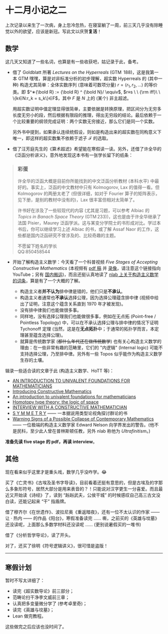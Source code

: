 # 十二月小记之二

上次记录以来生了一次病，身上忽冷忽热，在寝室躺了一周，前三天几乎没有除睡觉以外的欲望，应该是新冠。写此文以庆贺**复活**！

## 数学

这几天又知道了一些名词，也算是有一些收获吧，姑记录于此，备考。

- 借了 Goldblatt 所著 *Lectures on the Hyperreals* (GTM  188)，这是我第一本 GTM 嘿嘿，算是对非标准分析的初步理解，超实数 Hyperreals 的 (其中一种) 构造尤其简单：全体实数序列 (意味着可数项分量) $r=⟨r_1,r_2,… ⟩$ 的等价类。即 $^∗{\bold R} := {\bold R} ^ {\bold N}/ \equiv$, $r≡s \ \ {\rm iff}\ \  \{k∈N:r_k = s_k\}∈F$，其中 $F$ 是 $N$ 上的 (某个) 非主超滤。
　
  
  用超实数证明中值定理显得很简单，主要依据是转换原理，把区间分为无穷多长度无穷小的段，然后根据有限段的推理，得出无穷段的结论。最后依赖于一个比较重要的纲领完成证明：两个实数无穷接近，那么它们是同一个实数。
　
  
  另外书中提到，如果承认连续统假设，则如是构造出来的超实数在同构意义下唯一，即这样的超实数集不依赖于滤子 $\mathcal F$ 的选取。  


- 借了汪芳庭先生的《算术超滤》希望能在寒假读一读。另外，还借了许全华的《泛函分析讲义》，意外地发现这本书有一张学长留下的纸条：

> ### 彩蛋
> 许全华的泛函大概是目前你所能找到的中文泛函分析教材 (本科水平) 中最好的。事实上，泛函的中文教材中只有 Kolmogorov, Lax 的值得一看。但 Kolmogorov 的两册太老了 (但很详细，如对于 Fourier 算子的矩阵表示，见下册，是别的教材中没有的)，Lax 很丰富但相对太简单了。
>
>  许书好在涉及了一些较现代的内容 (尤其是习题，可以参考 Albiac 的 *Topics in Banach Space Theory* (GTM 233))，这也是由于许全华继承了法国 Pisier，Maurey 泛函学派。这与某变分学院士的书形成对比。学过本书后，你可以继续学习上述 Albiac 的书，或了解 Assaf Naor 的工作，这些都是国内泛函研究不曾涉及的、比较奇趣的主题。
>
> 不愿留下姓名的学长  
> QQ:850458544

-   开始了解构造主义数学：今天看了一个科普视频 *Five Stages of Accepting Constructive Mathematics* (本视频有 [pdf
    稿](https://www.ams.org/journals/bull/2017-54-03/S0273-0979-2016-01556-4/S0273-0979-2016-01556-4.pdf)
    并 [录像](https://www.ias.edu/video/members/1213/0318-AndrejBauer)，请注意这个链接指向
    YouTube；另有 [国内搬运](https://www.bilibili.com/video/BV1Bt411m7DN))，而且还挺认真地读了 [nlab
    上关于构造主义数学的词条](https://ncatlab.org/nlab/show/constructive+mathematics)，算是有了一个大概的了解。

    -   构造主义者**并不认为**排中律是错的，他们只是**不承认**。
    -   构造主义者通常也**不承认**选择公理，因为选择公理蕴含排中律 (视频中给出了证明，注意这个蕴含关系直到 1970 年才被发现)。
    -   没有排中律我们也能做很多事。
    -   同样地，没有选择公理我们也能做很多事，例如在无点拓 (Point-free / Pointless Topology) 中，可以在不承认选择公理与排中律的情况下证明 Tychonoff 定理 (当然，这是在**无点拓扑**中；于通常的拓扑学而言，本定理甚至蕴含选择公理)。
    -   就算是传统数学家 (~~都什么年代还在做传统数学~~) 也有关心构造主义数学的理由：在一些非常有趣的范畴里，它们的 "内逻辑" (Internal logic) 可能不支持选择公理，乃至排中律。另外有一些 Topos 似乎能作为构造主义数学生存的土壤。

辑录一些适合读的文章于此 (构造主义数学、HoTT 等)：

-   [AN INTRODUCTION TO UNIVALENT FOUNDATIONS FOR MATHEMATICIANS](https://www.ams.org/journals/bull/2018-55-04/S0273-0979-2018-01616-9/S0273-0979-2018-01616-9.pdf)
-   [Introducing Constructive Mathematics](http://www2.masfak.ni.ac.rs/cmfp2013/Nis%20lecture%20170113.pdf)
-   [An introduction to univalent foundations for mathematicians](https://arxiv.org/pdf/1711.01477.pdf)
-   [Homotopy type theory: the logic of space](https://arxiv.org/pdf/1703.03007.pdf)
-   [INTERVIEW WITH A CONSTRUCTIVE MATHEMATICIAN](https://projecteuclid.org/journals/review-of-modern-logic/volume-6/issue-3/Interview-with-a-constructive-mathematician/rml/1204835729.full)
-   [S Y M M E T R Y](https://unimath.github.io/SymmetryBook/book.pdf) —— 一本据说用类型论视角探讨群论的书
-   [Warning Signs of a Possible Collapse of Contemporary Mathematics](https://web.math.princeton.edu/~nelson/papers/warn.pdf) —— 一位极端的构造主义数学家 Edward Nelson 向学界发出的警告。(他不是民科，至少此人曾在普林斯顿任教，另外 nlab 称他为 *Ultrafinitism*。)


**准备先读 five stage 的 pdf，再读 interview**。

## 其他

现在看来似乎这里才是重头戏，数学几乎没咋学。😂

买了《亡灵书》《古埃及圣书字导读》，目前看着还挺有意思的，但是古埃及的字那么多象形符号，居然大部分是用来表音的？！只能说对汉字更生一分喜爱。而且最近又开始读《诗经》了，读到 “赳赳武夫，公侯干城” 的时候感叹自己高三古文没白读，还能记起来 “干” 指盾牌。

借了穆齐尔《在世遗作》、波拉尼奥《重返暗夜》，还有一位不太认识的作家 —— 让 · 热内 —— 的作品《阳台》，寒假准备读完 …… 嘶，之前买的《英雄与坟墓》还没读呢，上面那么多数学材料还没读呢 …… (更别说暑假买的一堆书)

借了《分析哲学导论》，读了开头。

对了，还买了徐明《符号逻辑讲义》，很可惜是盗版！

---

## 寒假计划

暂时不写太详细了：

-   读完《超实数导论》前三部分；
-   范畴论扫干净李文威前三章；
-   认真把多变量微分学了 (参考卓里奇)；
-   读完《英雄与坟墓》；
-   Lean 做完教程。

这些做完之后应该也没时间了。